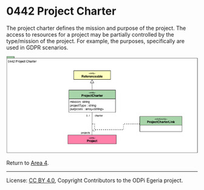 <!-- SPDX-License-Identifier: CC-BY-4.0 -->
<!-- Copyright Contributors to the ODPi Egeria project. -->

# 0442 Project Charter

The project charter defines the mission and purpose of the project.   The access to resources for a project may be partially controlled by the type/mission of the project.
For example, the purposes, specifically are used in GDPR scenarios.

![UML](0442-Project-Charter.png#pagewidth)


Return to [Area 4](Area-4-models.md).

----
License: [CC BY 4.0](https://creativecommons.org/licenses/by/4.0/),
Copyright Contributors to the ODPi Egeria project.
